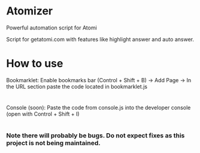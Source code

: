 # Atomizer
Powerful automation script for Atomi

Script for getatomi.com with features like highlight answer and auto answer.
# How to use
Bookmarklet:
Enable bookmarks bar (Control + Shift + B) -> Add Page -> In the URL section paste the code located in bookmarklet.js
#
Console (soon):
Paste the code from console.js into the developer console (open with Control + Shift + I)
#
### Note there will probably be bugs. Do not expect fixes as this project is not being maintained. 
